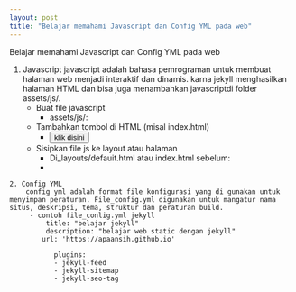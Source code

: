```yaml
---
layout: post
title: "Belajar memahami Javascript dan Config YML pada web"
---
```



Belajar memahami Javascript dan Config YML pada web

   1. Javascript
     javascript adalah bahasa pemrograman untuk membuat halaman web menjadi interaktif dan dinamis. karna jekyll menghasilkan halaman HTML dan bisa juga menambahkan javascriptdi folder assets/js/.
       - Buat file javascript
         * assets/js/:
       - Tambahkan tombol di HTML (misal index.html)
          * <button id="tombol">klik disini</button>
       - Sisipkan file js ke layout atau halaman
          * Di_layouts/defauit.html atau index.html sebelum</body>:
          * <script src="{{ site.baseurl }}/assets/js/scripts.js"></script>

    2. Config YML
        config yml adalah format file konfigurasi yang di gunakan untuk menyimpan peraturan. File_config.yml digunakan untuk mangatur nama situs, deskripsi, tema, struktur dan peraturan build.
         - contoh file_conlig.yml jekyll
             title: "belajar jekyll"
             description: "belajar web static dengan jekyll"
            url: 'https://apaansih.github.io'

               plugins:
               - jekyll-feed
               - jekyll-sitemap
               - jekyll-seo-tag